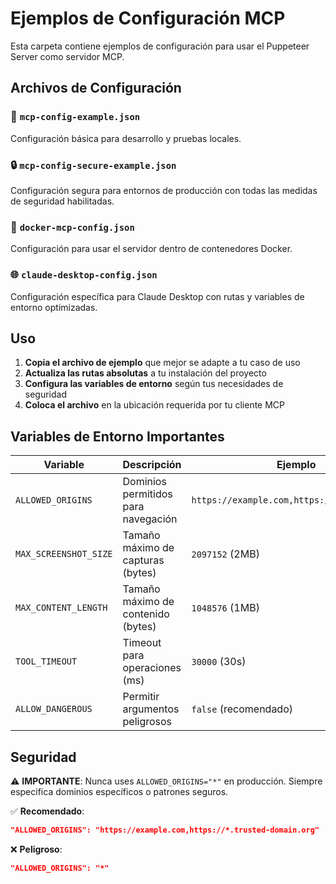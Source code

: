 # Ejemplos de Configuración MCP

Esta carpeta contiene ejemplos de configuración para usar el Puppeteer Server como servidor MCP.

## Archivos de Configuración

### 📝 `mcp-config-example.json`
Configuración básica para desarrollo y pruebas locales.

### 🔒 `mcp-config-secure-example.json`
Configuración segura para entornos de producción con todas las medidas de seguridad habilitadas.

### 🐳 `docker-mcp-config.json`
Configuración para usar el servidor dentro de contenedores Docker.

### 🌐 `claude-desktop-config.json`
Configuración específica para Claude Desktop con rutas y variables de entorno optimizadas.

## Uso

1. **Copia el archivo de ejemplo** que mejor se adapte a tu caso de uso
2. **Actualiza las rutas absolutas** a tu instalación del proyecto
3. **Configura las variables de entorno** según tus necesidades de seguridad
4. **Coloca el archivo** en la ubicación requerida por tu cliente MCP

## Variables de Entorno Importantes

| Variable | Descripción | Ejemplo |
|----------|-------------|---------|
| `ALLOWED_ORIGINS` | Dominios permitidos para navegación | `https://example.com,https://*.trusted.org` |
| `MAX_SCREENSHOT_SIZE` | Tamaño máximo de capturas (bytes) | `2097152` (2MB) |
| `MAX_CONTENT_LENGTH` | Tamaño máximo de contenido (bytes) | `1048576` (1MB) |
| `TOOL_TIMEOUT` | Timeout para operaciones (ms) | `30000` (30s) |
| `ALLOW_DANGEROUS` | Permitir argumentos peligrosos | `false` (recomendado) |

## Seguridad

⚠️ **IMPORTANTE**: Nunca uses `ALLOWED_ORIGINS="*"` en producción. Siempre especifica dominios específicos o patrones seguros.

✅ **Recomendado**: 
```json
"ALLOWED_ORIGINS": "https://example.com,https://*.trusted-domain.org"
```

❌ **Peligroso**: 
```json
"ALLOWED_ORIGINS": "*"
```
